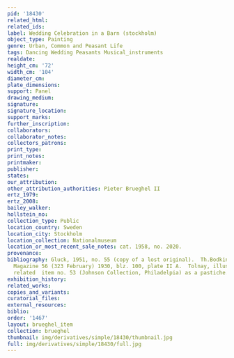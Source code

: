 ```yaml
---
pid: '18430'
related_html: 
related_ids: 
label: Wedding Celebration in a Barn (stockholm)
object_type: Painting
genre: Urban, Common and Peasant Life
tags: Dancing Wedding Peasants Musical_instruments
realdate: 
height_cm: '72'
width_cm: '104'
diameter_cm: 
plate_dimensions: 
support: Panel
drawing_medium: 
signature: 
signature_location: 
support_marks: 
further_inscription: 
collaborators: 
collaborator_notes: 
collectors_patrons: 
print_type: 
print_notes: 
printmaker: 
publisher: 
states: 
our_attribution: 
other_attribution_authorities: Pieter Brueghel II
ertz_1979: 
ertz_2008: 
bailey_walker: 
hollstein_no: 
collection_type: Public
location_country: Sweden
location_city: Stockholm
location_collection: Nationalmuseum
location_or_most_recent_sale_notes: cat. 1958, no. 2020.
provenance: 
bibliography: Gluck, 1951, no. 55 (copy of a lost original).  Th.Bodkin in the Burlington
  Magazine 56 (323 February) 1930, blz. 100, plate II A.  Tolnay, illustration 150,
  related  item no. 53 (Johnson Collection, Philadelpia) as a pastiche.
exhibition_history: 
related_works: 
copies_and_variants: 
curatorial_files: 
external_resources: 
biblio: 
order: '1467'
layout: brueghel_item
collection: brueghel
thumbnail: img/derivatives/simple/18430/thumbnail.jpg
full: img/derivatives/simple/18430/full.jpg
---
```

